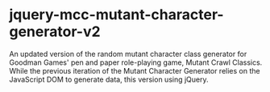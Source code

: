 # jquery-mcc-mutant-character-generator-v2
An updated version of the random mutant character class generator for Goodman Games' pen and paper role-playing game, Mutant Crawl Classics.  While the previous iteration of the Mutant Character Generator relies on the JavaScript DOM to generate data, this version using jQuery.
